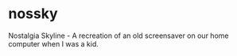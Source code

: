 # nossky
Nostalgia Skyline - A recreation of an old screensaver on our home computer when I was a kid.
